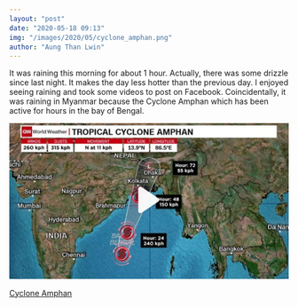```yaml
---
layout: "post"
date: "2020-05-18 09:13"
img: "/images/2020/05/cyclone_amphan.png"
author: "Aung Than Lwin"
---
```


It was raining this morning for about 1 hour. Actually, there was some drizzle since last night. It makes the day less hotter than the previous day. I enjoyed seeing raining and took some videos to post on Facebook. Coincidentally, it was raining in Myanmar because the Cyclone Amphan which has been active for hours in the bay of Bengal.

![Cyclone_Amphan](/images/2020/05/cyclone_amphan.png) 

[Cyclone Amphan][1e57377f]

[1e57377f]: https://www.cnn.com/2020/05/18/asia/cyclone-amphan-india-bangladesh-intl-hnk/index.html "Amphan"
